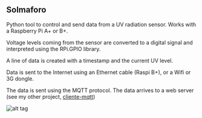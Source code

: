 ## Solmaforo

Python tool to control and send data from a UV radiation sensor. Works with a Raspberry Pi A+ or B+.

Voltage levels coming from the sensor are converted to a digital signal and interpreted using the RPi.GPIO library.

A line of data is created with a timestamp and the current UV level.

Data is sent to the Internet using an Ethernet cable (Raspi B+), or a Wifi or 3G dongle.

The data is sent using the MQTT protocol. The data arrives to a web server (see my other project, [cliente-mqtt](https://github.com/GreatSalmon/cliente-mqtt))


![alt tag](http://www.somosbarrick.com/wp-content/uploads/2012/08/solmaforo.jpg)




